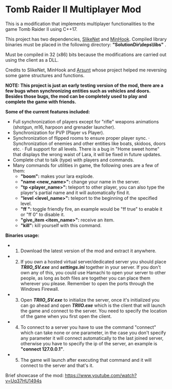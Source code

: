 # Tomb Raider II Multiplayer Mod
 
This is a modification that implements multiplayer functionalities to the game Tomb Raider II using C++17.

This project has two dependencies, [SlikeNet](https://www.slikesoft.com/) and [MinHook](https://github.com/TsudaKageyu/minhook). Compiled library binaries must be placed in the following directory: **"SolutionDir\deps\libs\"** .

Must be compiled in 32 (x86) bits because the modifications are carried out using the client as a DLL.

Credits to SlikeNet, MinHook and [Arsunt](https://github.com/Arsunt/TR2Main) whose project helped me reversing some game structures and functions.

**NOTE: This project is just an early testing version of the mod, there are a few bugs when synchronizing entities such as vehicles and doors. Besides those bugs, the mod can be completely used to play and complete the game with friends.**

**Some of the current features included:**

- Full synchronization of players except for "rifle" weapons animations (shotgun, m16, harpoon and grenader launcher).
- Synchronization for PVP (Player vs Player).
- Synchronization of flipped rooms to ensure proper player sync.
· Synchronization of enemies and other entities like boats, skidoos, doors etc.
· Full support for all levels. There is a bug in "Home sweet home" that displays the wrong waist of Lara, it will be fixed in future updates.
- Complete chat to talk (type) with players and commands.
- Many commands for utilities in game, the following ones are a few of them:
    - **"boom":** makes your lara explode.
    - **"name <new_name>":** change your name in the server.
    - **"tp <player_name>":** teleport to other player, you can also type the player's partial name and it will automatically find it.
    - **"level <level_name>":** teleport to the beginning of the specified level.
    - **"ff <state>":** toggle friendly fire, an example would be "ff true" to enable it or "ff 0" to disable it.
    - **"give_item <item_name>":** receive an item.
    - **"kill":** kill yourself with this command.

**Binaries usage:**

- 1. Download the latest version of the mod and extract it anywhere.
- 2. If you own a hosted virtual server/dedicated server you should place **_TRIIO_SV.exe_** and **_settings.ini_** together in your server. If you don't own any of this, you could use Hamachi to open your server to other people, as long as both files are together you can place them wherever you please. Remember to open the ports through the Windows Firewall.
- 3. Open **_TRIIO_SV.exe_** to initialize the server, once it's initialized you can go ahead and open **_TRIIO.exe_** which is the client that will launch the game and connect to the server. You need to specify the location of the game when you first open the client.
- 4. To connect to a server you have to use the command "connect" which can take none or one parameter, in the case you don't specify any parameter it will connect automatically to the last joined server, otherwise you have to specify the ip of the server, an example is **"connect 127.0.0.1"**.
- 5. The game will launch after executing that command and it will connect to the server and that's it.

Brief showcase of the mod: https://www.youtube.com/watch?v=Uq37HU1494s

